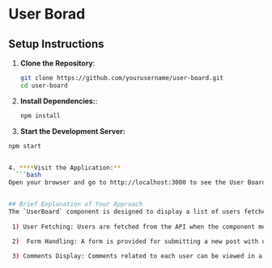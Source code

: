 # User Borad

## Setup Instructions

1. **Clone the Repository**:
   ```bash
   git clone https://github.com/yourusername/user-board.git
   cd user-board

2. **Install Dependencies:**:
   ```bash
   npm install

3. **Start the Development Server:**
  ```bash 
  npm start  


4. ****Visit the Application:**
    ```bash
 Open your browser and go to http://localhost:3000 to see the User Board in action.


 ## Brief Explanation of Your Approach
 The `UserBoard` component is designed to display a list of users fetched from the JSONPlaceholder API 
    
   1) User Fetching: Users are fetched from the API when the component mounts.

   2)  Form Handling: A form is provided for submitting a new post with user details, and upon submission, the data is sent to the API.

   3) Comments Display: Comments related to each user can be viewed in a modal.
